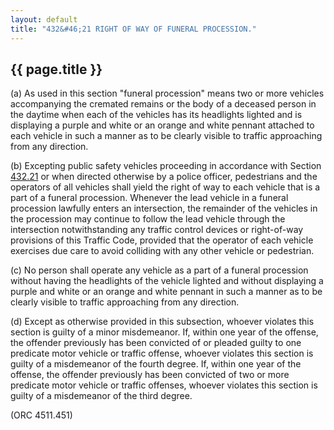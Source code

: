 ```yaml
---
layout: default 
title: "432&#46;21 RIGHT OF WAY OF FUNERAL PROCESSION."
---
```


{{ page.title }}
----------------

​(a) As used in this section "funeral procession" means two or more
vehicles accompanying the cremated remains or the body of a deceased
person in the daytime when each of the vehicles has its headlights
lighted and is displaying a purple and white or an orange and white
pennant attached to each vehicle in such a manner as to be clearly
visible to traffic approaching from any direction.

​(b) Excepting public safety vehicles proceeding in accordance with
Section [432.21](1fce9f78.html) or when directed otherwise by a police
officer, pedestrians and the operators of all vehicles shall yield the
right of way to each vehicle that is a part of a funeral procession.
Whenever the lead vehicle in a funeral procession lawfully enters an
intersection, the remainder of the vehicles in the procession may
continue to follow the lead vehicle through the intersection
notwithstanding any traffic control devices or right-of-way provisions
of this Traffic Code, provided that the operator of each vehicle
exercises due care to avoid colliding with any other vehicle or
pedestrian.

​(c) No person shall operate any vehicle as a part of a funeral
procession without having the headlights of the vehicle lighted and
without displaying a purple and white or an orange and white pennant in
such a manner as to be clearly visible to traffic approaching from any
direction.

​(d) Except as otherwise provided in this subsection, whoever violates
this section is guilty of a minor misdemeanor. If, within one year of
the offense, the offender previously has been convicted of or pleaded
guilty to one predicate motor vehicle or traffic offense, whoever
violates this section is guilty of a misdemeanor of the fourth degree.
If, within one year of the offense, the offender previously has been
convicted of two or more predicate motor vehicle or traffic offenses,
whoever violates this section is guilty of a misdemeanor of the third
degree.

(ORC 4511.451)
